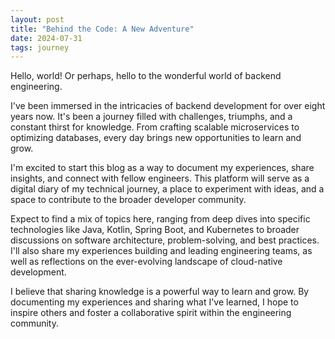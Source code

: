 ```yaml
---
layout: post
title: "Behind the Code: A New Adventure"
date: 2024-07-31
tags: journey
---
```


Hello, world! Or perhaps, hello to the wonderful world of backend engineering.

I've been immersed in the intricacies of backend development for over eight years now. It's been a journey filled with challenges, triumphs, and a constant thirst for knowledge. From crafting scalable microservices to optimizing databases, every day brings new opportunities to learn and grow.

I'm excited to start this blog as a way to document my experiences, share insights, and connect with fellow engineers. This platform will serve as a digital diary of my technical journey, a place to experiment with ideas, and a space to contribute to the broader developer community.

Expect to find a mix of topics here, ranging from deep dives into specific technologies like Java, Kotlin, Spring Boot, and Kubernetes to broader discussions on software architecture, problem-solving, and best practices. I'll also share my experiences building and leading engineering teams, as well as reflections on the ever-evolving landscape of cloud-native development.

I believe that sharing knowledge is a powerful way to learn and grow. By documenting my experiences and sharing what I've learned, I hope to inspire others and foster a collaborative spirit within the engineering community.